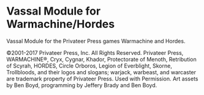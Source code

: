 # Vassal Module for Warmachine/Hordes

Vassal Module for the Privateer Press games Warmachine and Hordes.

©2001-2017 Privateer Press, Inc. All Rights Reserved. Privateer Press, WARMACHINE®, Cryx, Cygnar, Khador, Protectorate of Menoth, Retribution of Scyrah, HORDES, Circle Orboros, Legion of Everblight, Skorne, Trollbloods, and their logos and slogans; warjack, warbeast, and warcaster are trademark property of Privateer Press. Used with Permission. Art assets by Ben Boyd, programming by Jeffery Brady and Ben Boyd.
